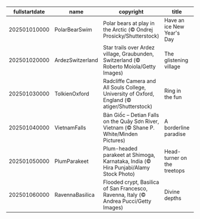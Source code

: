 |fullstartdate|name|copyright|title|image|
|--|--|--|--|--|
202501010000|PolarBearSwim|Polar bears at play in the Arctic (© Ondrej Prosicky/Shutterstock)|Have an ice New Year's Day|![](/en-GB/2025/01/202501010000PolarBearSwim.jpg)|
202501020000|ArdezSwitzerland|Star trails over Ardez village, Graubunden, Switzerland (© Roberto Moiola/Getty Images)|The glistening village|![](/en-GB/2025/01/202501020000ArdezSwitzerland.jpg)|
202501030000|TolkienOxford|Radcliffe Camera and All Souls College, University of Oxford, England (© atiger/Shutterstock)|Ring in the fun|![](/en-GB/2025/01/202501030000TolkienOxford.jpg)|
202501040000|VietnamFalls|Bản Giốc – Detian Falls on the Quây Sơn River, Vietnam (© Shane P. White/Minden Pictures)|A borderline paradise|![](/en-GB/2025/01/202501040000VietnamFalls.jpg)|
202501050000|PlumParakeet|Plum-headed parakeet at Shimoga, Karnataka, India (© Hira Punjabi/Alamy Stock Photo)|Head-turner on the treetops|![](/en-GB/2025/01/202501050000PlumParakeet.jpg)|
202501060000|RavennaBasilica|Flooded crypt, Basilica of San Francesco, Ravenna, Italy (© Andrea Pucci/Getty Images)|Divine depths|![](/en-GB/2025/01/202501060000RavennaBasilica.jpg)|
